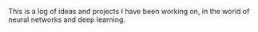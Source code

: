 This is a log of ideas and projects I have been working on, in the world of neural networks and deep learning.